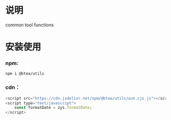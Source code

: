 # 说明

common tool functions

# 安装使用

### npm:

```npm
npm i @btea/utils
```

### cdn：

```js
<script src="https://cdn.jsdelivr.net/npm/@btea/utils/out.cjs.js"></script>
<script type="text/javascript">
    const formatDate = zys.formatDate;
</script>
```
